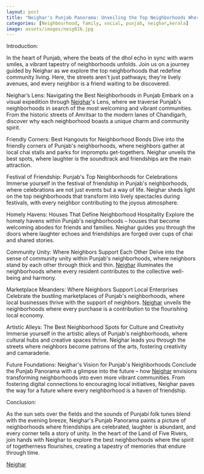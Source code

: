 ```yaml
---
layout: post
title: "Neighar's Punjab Panorama: Unveiling the Top Neighborhoods Where Friendship Blossoms"
categories: [Neighbourhood, family, social, punjab, neighar,kerala]
image: assets/images/neig016.jpg
---
```



Introduction:

In the heart of Punjab, where the beats of the dhol echo in sync with warm smiles, a vibrant tapestry of neighborhoods unfolds. Join us on a journey guided by Neighar as we explore the top neighborhoods that redefine community living. Here, the streets aren't just pathways; they're lively avenues, and every neighbor is a friend waiting to be discovered.

Neighar’s Lens: Navigating the Best Neighborhoods in Punjab
Embark on a visual expedition through [Neighar](https://neighar.com/download)'s Lens, where we traverse Punjab's neighborhoods in search of the most welcoming and vibrant communities. From the historic streets of Amritsar to the modern lanes of Chandigarh, discover why each neighborhood boasts a unique charm and community spirit.

Friendly Corners: Best Hangouts for Neighborhood Bonds
Dive into the friendly corners of Punjab's neighborhoods, where neighbors gather at local chai stalls and parks for impromptu get-togethers. Neighar unveils the best spots, where laughter is the soundtrack and friendships are the main attraction.

Festival of Friendship: Punjab's Top Neighborhoods for Celebrations
Immerse yourself in the festival of friendship in Punjab's neighborhoods, where celebrations are not just events but a way of life. Neighar sheds light on the top neighborhoods that transform into lively spectacles during festivals, with every neighbor contributing to the joyous atmosphere.

Homely Havens: Houses That Define Neighborhood Hospitality
Explore the homely havens within Punjab's neighborhoods – houses that become welcoming abodes for friends and families. Neighar guides you through the doors where laughter echoes and friendships are forged over cups of chai and shared stories.

Community Unity: Where Neighbors Support Each Other
Delve into the sense of community unity within Punjab's neighborhoods, where neighbors stand by each other through thick and thin. [Neighar](https://neighar.com/download) illuminates the neighborhoods where every resident contributes to the collective well-being and harmony.

Marketplace Meanders: Where Neighbors Support Local Enterprises
Celebrate the bustling marketplaces of Punjab's neighborhoods, where local businesses thrive with the support of neighbors. [Neighar](https://neighar.com/download) unveils the neighborhoods where every purchase is a contribution to the flourishing local economy.

Artistic Alleys: The Best Neighborhood Spots for Culture and Creativity
Immerse yourself in the artistic alleys of Punjab's neighborhoods, where cultural hubs and creative spaces thrive. Neighar leads you through the streets where neighbors become patrons of the arts, fostering creativity and camaraderie.

Future Foundations: Neighar's Vision for Punjab's Neighborhoods
Conclude the Punjab Panorama with a glimpse into the future – how [Neighar](https://neighar.com/download) envisions transforming neighborhoods into even more vibrant communities. From fostering digital connections to encouraging local initiatives, Neighar paves the way for a future where every neighborhood is a haven of friendship.

Conclusion:

As the sun sets over the fields and the sounds of Punjabi folk tunes blend with the evening breeze, Neighar's Punjab Panorama paints a picture of neighborhoods where friendships are celebrated, laughter is abundant, and every corner tells a story of unity. In the heart of the Land of Five Rivers, join hands with Neighar to explore the best neighborhoods where the spirit of togetherness flourishes, creating a tapestry of memories that endure through time.

[Neighar](https://neighar.com/download)
